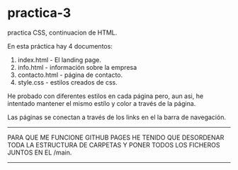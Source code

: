 # practica-3
practica CSS, continuacion de HTML.

En esta práctica hay 4 documentos:

1. index.html - El landing page.
2. info.html - información sobre la empresa
3. contacto.html - página de contacto.
4. style.css - estilos creados de css.

He probado con diferentes estilos en cada página pero, aun asi, he intentado mantener el mismo estílo y color a través de la página.

Las páginas se conectan a través de los links en el la barra de navegación.


**** 
PARA QUE ME FUNCIONE GITHUB PAGES HE TENIDO QUE DESORDENAR TODA LA ESTRUCTURA DE CARPETAS Y PONER TODOS LOS FICHEROS JUNTOS EN EL /main.
****
